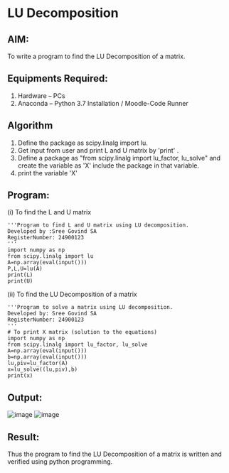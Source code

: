 # LU Decomposition 

## AIM:
To write a program to find the LU Decomposition of a matrix.

## Equipments Required:
1. Hardware – PCs
2. Anaconda – Python 3.7 Installation / Moodle-Code Runner

## Algorithm
1. Define the package as scipy.linalg import lu.
2. Get input from user and print L and U matrix by 'print' .
3. Define a package as "from scipy.linalg import lu_factor, lu_solve" and create the variable as 'X' include the package in that variable.
4. print the variable 'X' 

## Program:
(i) To find the L and U matrix
```
'''Program to find L and U matrix using LU decomposition.
Developed by :Sree Govind SA
RegisterNumber: 24900123
'''
import numpy as np
from scipy.linalg import lu
A=np.array(eval(input()))
P,L,U=lu(A)
print(L)
print(U)
```
(ii) To find the LU Decomposition of a matrix
```
'''Program to solve a matrix using LU decomposition.
Developed by: Sree Govind SA 
RegisterNumber: 24900123
'''
# To print X matrix (solution to the equations)
import numpy as np
from scipy.linalg import lu_factor, lu_solve
A=np.array(eval(input()))
b=np.array(eval(input()))
lu,piv=lu_factor(A)
x=lu_solve((lu,piv),b)
print(x)

```

## Output:
![image](https://github.com/user-attachments/assets/d8e154d5-e705-4e11-8ca7-cf2620aec8a7)
![image](https://github.com/user-attachments/assets/7606c40f-8dab-44e5-9a88-96956a936b6c)



## Result:
Thus the program to find the LU Decomposition of a matrix is written and verified using python programming.

